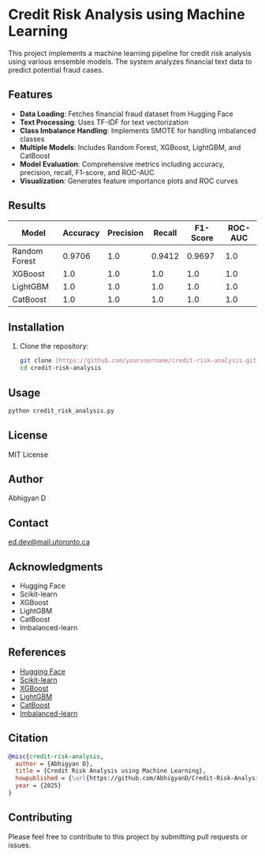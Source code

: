# Credit Risk Analysis using Machine Learning

This project implements a machine learning pipeline for credit risk analysis using various ensemble models. The system analyzes financial text data to predict potential fraud cases.

## Features

- **Data Loading**: Fetches financial fraud dataset from Hugging Face
- **Text Processing**: Uses TF-IDF for text vectorization
- **Class Imbalance Handling**: Implements SMOTE for handling imbalanced classes
- **Multiple Models**: Includes Random Forest, XGBoost, LightGBM, and CatBoost
- **Model Evaluation**: Comprehensive metrics including accuracy, precision, recall, F1-score, and ROC-AUC
- **Visualization**: Generates feature importance plots and ROC curves

## Results

| Model        | Accuracy | Precision | Recall | F1-Score | ROC-AUC |
|--------------|----------|-----------|--------|----------|---------|
| Random Forest| 0.9706   | 1.0       | 0.9412 | 0.9697   | 1.0     |
| XGBoost      | 1.0      | 1.0       | 1.0    | 1.0      | 1.0     |
| LightGBM     | 1.0      | 1.0       | 1.0    | 1.0      | 1.0     |
| CatBoost     | 1.0      | 1.0       | 1.0    | 1.0      | 1.0     |

## Installation

1. Clone the repository:
   ```bash
   git clone [https://github.com/yourusername/credit-risk-analysis.git](https://github.com/yourusername/credit-risk-analysis.git)
   cd credit-risk-analysis


## Usage

```bash
python credit_risk_analysis.py
```

## License
MIT License

## Author
Abhigyan D

## Contact
ed.dey@mail.utoronto.ca

## Acknowledgments
- Hugging Face
- Scikit-learn
- XGBoost
- LightGBM
- CatBoost
- Imbalanced-learn

## References
- [Hugging Face](https://huggingface.co/)
- [Scikit-learn](https://scikit-learn.org/stable/)
- [XGBoost](https://xgboost.readthedocs.io/en/stable/)
- [LightGBM](https://lightgbm.readthedocs.io/en/latest/)
- [CatBoost](https://catboost.ai/)
- [Imbalanced-learn](https://imbalanced-learn.org/stable/)

## Citation
```bibtex
@misc{credit-risk-analysis,
  author = {Abhigyan D},
  title = {Credit Risk Analysis using Machine Learning},
  howpublished = {\url{https://github.com/AbhigyanD/Credit-Risk-Analysis}},
  year = {2025}
}
```

## Contributing
Please feel free to contribute to this project by submitting pull requests or issues.

